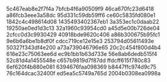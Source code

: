 5c467eab8e2f7f4a
7bfcb4f6a90509f9
46ca670fc23d6418
a86fcb3eee3a58dc
95d331c59db59ff6
ce60c5835fd080e1
1842c4c498614d08
1435493402367eb1
3a353ec1c0daab22
19250ae0ed1d3c13
32a1960c93954cd0
a45d5e00b726de04
2cfcc0d3c9930429
40918bde9620c406
a86b300675b95fc1
9e6b6a6be1b8df0f
cdcc719ce12e15e3
253794d05611493e
50327f343df4e200
a73a739046796e65
20c2c454f800d4b4
616e23c75063ee6d
ec9b1bb1b63d733e
56e8ab6dedb515f4
52c81d4a1455548e
c657b9819d7f87dd
ffdcff615f780c83
6ef620f4b880e081
6394676faa098369
b8447ffc974d9c75
76c164dcac32400f
ed5ea5c5749a765d
2004b0308ea0998a
